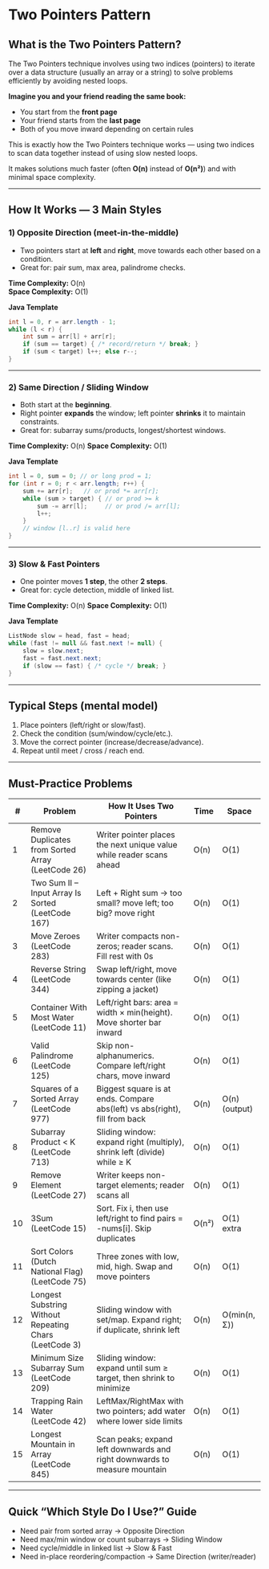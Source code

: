 
# Two Pointers Pattern

## What is the Two Pointers Pattern?

The Two Pointers technique involves using two indices (pointers) to iterate over a data structure (usually an array or a string) to solve problems efficiently by avoiding nested loops.

**Imagine you and your friend reading the same book:**
- You start from the **front page**  
- Your friend starts from the **last page**  
- Both of you move inward depending on certain rules  

This is exactly how the Two Pointers technique works — using two indices to scan data together instead of using slow nested loops.

It makes solutions much faster (often **O(n)** instead of **O(n²)**) and with minimal space complexity.

---

## How It Works — 3 Main Styles

### 1) Opposite Direction (meet-in-the-middle)
- Two pointers start at **left** and **right**, move towards each other based on a condition.  
- Great for: pair sum, max area, palindrome checks.  

**Time Complexity:** O(n)  
**Space Complexity:** O(1)  

**Java Template**
```java
int l = 0, r = arr.length - 1;
while (l < r) {
    int sum = arr[l] + arr[r];
    if (sum == target) { /* record/return */ break; }
    if (sum < target) l++; else r--;
}
````

---

### 2) Same Direction / Sliding Window

* Both start at the **beginning**.
* Right pointer **expands** the window; left pointer **shrinks** it to maintain constraints.
* Great for: subarray sums/products, longest/shortest windows.

**Time Complexity:** O(n)
**Space Complexity:** O(1)

**Java Template**

```java
int l = 0, sum = 0; // or long prod = 1;
for (int r = 0; r < arr.length; r++) {
    sum += arr[r];   // or prod *= arr[r];
    while (sum > target) { // or prod >= k
        sum -= arr[l];     // or prod /= arr[l];
        l++;
    }
    // window [l..r] is valid here
}
```

---

### 3) Slow & Fast Pointers

* One pointer moves **1 step**, the other **2 steps**.
* Great for: cycle detection, middle of linked list.

**Time Complexity:** O(n)
**Space Complexity:** O(1)

**Java Template**

```java
ListNode slow = head, fast = head;
while (fast != null && fast.next != null) {
    slow = slow.next;
    fast = fast.next.next;
    if (slow == fast) { /* cycle */ break; }
}
```

---

## Typical Steps (mental model)

1. Place pointers (left/right or slow/fast).
2. Check the condition (sum/window/cycle/etc.).
3. Move the correct pointer (increase/decrease/advance).
4. Repeat until meet / cross / reach end.

---

## Must-Practice Problems

| #  | Problem                                                | How It Uses Two Pointers                                                    | Time  | Space         |
| -- | ------------------------------------------------------ | --------------------------------------------------------------------------- | ----- | ------------- |
| 1  | Remove Duplicates from Sorted Array (LeetCode 26)      | Writer pointer places the next unique value while reader scans ahead        | O(n)  | O(1)          |
| 2  | Two Sum II – Input Array Is Sorted (LeetCode 167)      | Left + Right sum → too small? move left; too big? move right                | O(n)  | O(1)          |
| 3  | Move Zeroes (LeetCode 283)                             | Writer compacts non-zeros; reader scans. Fill rest with 0s                  | O(n)  | O(1)          |
| 4  | Reverse String (LeetCode 344)                          | Swap left/right, move towards center (like zipping a jacket)                | O(n)  | O(1)          |
| 5  | Container With Most Water (LeetCode 11)                | Left/right bars: area = width × min(height). Move shorter bar inward        | O(n)  | O(1)          |
| 6  | Valid Palindrome (LeetCode 125)                        | Skip non-alphanumerics. Compare left/right chars, move inward               | O(n)  | O(1)          |
| 7  | Squares of a Sorted Array (LeetCode 977)               | Biggest square is at ends. Compare abs(left) vs abs(right), fill from back  | O(n)  | O(n) (output) |
| 8  | Subarray Product < K (LeetCode 713)                    | Sliding window: expand right (multiply), shrink left (divide) while ≥ K     | O(n)  | O(1)          |
| 9  | Remove Element (LeetCode 27)                           | Writer keeps non-target elements; reader scans all                          | O(n)  | O(1)          |
| 10 | 3Sum (LeetCode 15)                                     | Sort. Fix i, then use left/right to find pairs = -nums\[i]. Skip duplicates | O(n²) | O(1) extra    |
| 11 | Sort Colors (Dutch National Flag) (LeetCode 75)        | Three zones with low, mid, high. Swap and move pointers                     | O(n)  | O(1)          |
| 12 | Longest Substring Without Repeating Chars (LeetCode 3) | Sliding window with set/map. Expand right; if duplicate, shrink left        | O(n)  | O(min(n, Σ))  |
| 13 | Minimum Size Subarray Sum (LeetCode 209)               | Sliding window: expand until sum ≥ target, then shrink to minimize          | O(n)  | O(1)          |
| 14 | Trapping Rain Water (LeetCode 42)                      | LeftMax/RightMax with two pointers; add water where lower side limits       | O(n)  | O(1)          |
| 15 | Longest Mountain in Array (LeetCode 845)               | Scan peaks; expand left downwards and right downwards to measure mountain   | O(n)  | O(1)          |

---

## Quick “Which Style Do I Use?” Guide

* Need pair from sorted array → Opposite Direction
* Need max/min window or count subarrays → Sliding Window
* Need cycle/middle in linked list → Slow & Fast
* Need in-place reordering/compaction → Same Direction (writer/reader)


